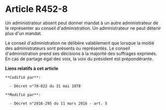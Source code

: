 # Article R452-8

Un administrateur absent peut donner mandat à un autre administrateur de le représenter au conseil d'administration. Un
administrateur ne peut détenir plus d'un mandat. 

Le conseil d'administration ne délibère valablement que lorsque la moitié des administrateurs sont présents ou représentés.
Le conseil d'administration prend ses décisions à la majorité des suffrages exprimés. En cas de partage égal des voix, la
voix du président est prépondérante.

**Liens relatifs à cet article**

	**Codifié par**:

	  - Décret n°78-622 du 31 mai 1978

	**Modifié par**:

	  - Décret n°2016-295 du 11 mars 2016 - art. 5
